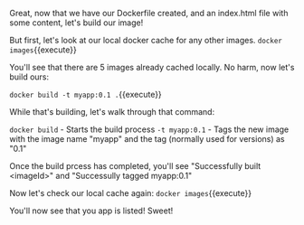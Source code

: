 Great, now that we have our Dockerfile created, and an index.html file with some content, let's build our image!

But first, let's look at our local docker cache for any other images. `docker images`{{execute}}

You'll see that there are 5 images already cached locally. No harm, now let's build ours:

`docker build -t myapp:0.1 .`{{execute}}

While that's building, let's walk through that command:

`docker build` - Starts the build process
`-t myapp:0.1` - Tags the new image with the image name "myapp" and the tag (normally used for versions) as "0.1"

Once the build prcess has completed, you'll see "Successfully built &#x3C;imageId&#x3E;" and "Successully tagged myapp:0.1"

Now let's check our local cache again: `docker images`{{execute}}

You'll now see that you app is listed! Sweet!
